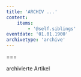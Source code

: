```yaml
---
title: 'ARCHIV ...'
content:
    items:
        - '@self.siblings'
eventdate: '01.01.1900'
archivetype: 'archive'
---
```


===

archivierte Artikel


